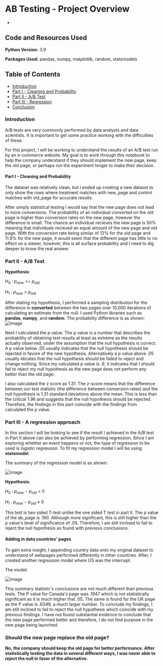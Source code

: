 # AB Testing - Project Overview
- 


## Code and Resources Used
**Python Version:** 3.9

**Packages Used:** pandas, numpy, matplotlib, random, statsmodels

## Table of Contents
- [Introduction](#intro)
- [Part I - Cleaning and Probability](#probability)
- [Part II - A/B Test](#ab_test)
- [Part III - Regression](#regression)
- [Conclusion](#should-the-new-page-replace-the-old-page)

<a id='intro'></a>
### Introduction

A/B tests are very commonly performed by data analysts and data scientists.  It is important to get some practice working with the difficulties of these.

For this project, I will be working to understand the results of an A/B test run by an e-commerce website. My goal is to work through this notebook to help the company understand if they should implement the new page, keep the old page, or perhaps run the experiment longer to make their decision.

<a id='probability'></a>
#### Part I - Cleaning and Probability

The dataset was relatively clean, but I ended up creating a new dataset to only show the rows where treatment matches with new_page and control matches with old_page for accurate results.

After simply statistical testing I would say that the new page does not lead to more conversions. The probability of an individual converted on the old page is higher than conversion rates on the new page, however the difference is small. The chance an individual recieves the new page is 50% meaning that individuals recieved an equal amount of the new page and old page. With the conversion rate being similar of 12% for the old page and 11.9% for the new page, it would seem that the different page has little to no effect on a viewer, however, this is all surface probability and I need to dig deeper to know the real answer.

<a id='ab_test'></a>
### Part II - A/B Test
**Hypothesis**:

$H_{0}$ : $p_{new}$ <= $p_{old}$

$H_{1}$ : $p_{new}$ > $p_{old}$

After stating my hypothesis, I performed a sampling distribution for the difference in **converted** between the two pages over 10,000 iterations of calculating an estimate from the null. I used Python libraries such as **pandas**, **numpy**, and **random**. The probability difference is as shown:
![image](https://user-images.githubusercontent.com/69525188/175644745-28e66b18-8569-4b57-8038-34c7779ccd20.png)

Next I calculated the p value. The p value is a number that describes the probability of obtaining test results at least as extreme as the results actually observed, under the assumption that the null hypothesis is correct. A p value below .05 usually indicates that the null hypothesis should be rejected in favore of the new hypothesis. Alternatively a p value above .05 usually idicates that the null hypothesis should be failed to reject and change nothing. Since my calculated p value is .9, it indicates that I should fail to reject my null hypothesis as the new page does not perform any better than the old page.

I also calculated the z score as 1.31. The z-score means that the difference between our test statistic (the difference between conversion rates) and the null hypothesis is 1.31 standard deviations above the mean. This is less than the critical 1.96 and suggests that the null hypothesis should be rejected. Therefore, the findings in this part coincide with the findings from calculated the p value.

<a id='regression'></a>
### Part III - A regression approach

In this section I will be looking to see if the result I achieved in the A/B test in Part II above can also be achieved by performing regression. Since I am exploring whether an event happens or not, the type of regression to be used is logistic regression. To fit my regression model I will be using **statsmodel**.

The summary of the regression model is as shown:

![image](https://user-images.githubusercontent.com/69525188/175642911-fc015fba-8010-4f1b-b376-87e772f25901.png)

**Hypothesis:**

$H_{0}$ : $p_{new}$ − $p_{old}$ = 0

$H_{1}$ : $p_{new}$ − $p_{old}$ ≠ 0

This test is two sided T-test unlike the one sided T test in part II. The p value of the ab_page is .190. Although more significant, this is still higher than the p value's level of significance of .05. Therefore, I am still inclined to fail to reject the null hypothesis as found with previous conclusions.

#### Adding in data countries' pages
To gain extra insight, I appending country data onto my original dataset to understand of webpages performed differently in other countries. After, I created another regression model where US was the intercept.

The model:

![image](https://user-images.githubusercontent.com/69525188/175644504-7347ee75-8396-4919-8e08-9b26bd51c1bc.png)

This summary statistic's conclusions are not much different than previous tests. The P value for Canada's page was .1947 which is not statistically significant as it is much higher that .05. The same is found for the UK page as the P value is .6349, a much larger number. To conclude my findings, I am still inclined to fail to reject the null hypothesis which coincide with my previous findings. I have not found substantial evidence to conclude that the new page performed better and therefore, I do not find purpose in the new page being launched.

### Should the new page replace the old page?
**No, the company should keep the old page for better performance. After statistically testing the data in several different ways, I was never able to reject the null in favor of the alternative.**
